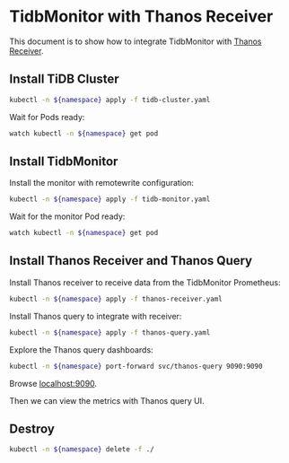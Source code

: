 # TidbMonitor with Thanos Receiver

This document is to show how to integrate TidbMonitor with [Thanos Receiver](https://thanos.io/tip/components/receive.md/).

## Install TiDB Cluster

```bash
kubectl -n ${namespace} apply -f tidb-cluster.yaml 
```

Wait for Pods ready:

```bash
watch kubectl -n ${namespace} get pod
```

## Install TidbMonitor

Install the monitor with remotewrite configuration:

```bash
kubectl -n ${namespace} apply -f tidb-monitor.yaml
```

Wait for the monitor Pod ready:

```bash
watch kubectl -n ${namespace} get pod
```

## Install Thanos Receiver and Thanos Query

Install Thanos receiver to receive data from the TidbMonitor Prometheus:

```bash
kubectl -n ${namespace} apply -f thanos-receiver.yaml
```

Install Thanos query to integrate with receiver:

```bash
kubectl -n ${namespace} apply -f thanos-query.yaml
```

Explore the Thanos query dashboards:

```bash
kubectl -n ${namespace} port-forward svc/thanos-query 9090:9090
```

Browse [localhost:9090](http://localhost:9090).

Then we can view the metrics with Thanos query UI.

## Destroy

```bash
kubectl -n ${namespace} delete -f ./
```
